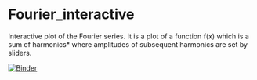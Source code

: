 # Fourier_interactive
Interactive plot of the Fourier series. It is a plot of a function f(x) which is a sum of harmonics* where amplitudes of subsequent harmonics are set by sliders.


[![Binder](https://mybinder.org/badge_logo.svg)](https://mybinder.org/v2/gh/Harshbendale/Fourier_interactive/master?filepath=test.ipynb)

